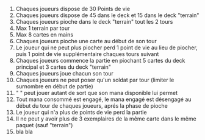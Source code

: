 1. Chaques joueurs dispose de 30 Points de vie
2. Chaques joueurs dispose de 45 dans le deck et 15 dans le deck "terrain"
3. Chaques joueurs pioche dans le deck "terrain" tout les 2 tours
4. Max 1 terrain par tour
5. Max 8 cartes en mains
6. Chaques joueurs pioche une carte au début de son tour
7. Le joueur qui ne peut plus piocher perd 1 point de vie au lieu de piocher, puis 1 point de vie supplémentaire chaques tours suivant
8. Chaques joueurs commence la partie en piochant 5 cartes du deck principal et 3 cartes du deck "terrain"
9. Chaques joueurs joue chacun son tour 
10. Chaques joueurs ne peut poser qu'un soldat par tour (limiter le surnombre en début de partie)
11.    "       "    peut jouer autant de sort que son mana disponible lui permet
12. Tout mana consommé est engagé, le mana engagé est désengagé au début du tour de chaques joueurs, aprés la phase de pioche
13. Le joueur qui n'a plus de points de vie perd la partie
14. Il ne peut y avoir plus de 3 exemplaires de la même carte dans le même paquet (sauf "terrain")
15. bla bla 
